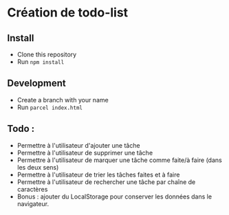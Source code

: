 # Création de todo-list

## Install

* Clone this repository
* Run `npm install`

## Development

* Create a branch with your name
* Run `parcel index.html`


## Todo :
* Permettre à l'utilisateur d'ajouter une tâche
* Permettre à l'utilisateur de supprimer une tâche
* Permettre à l'utilisateur de marquer une tâche comme faite/à faire (dans les deux sens)
* Permettre à l'utilisateur de trier les tâches faites et à faire
* Permettre à l'utilisateur de rechercher une tâche par chaîne de caractères
* Bonus : ajouter du LocalStorage pour conserver les données dans le navigateur.